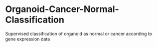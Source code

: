 # Organoid-Cancer-Normal-Classification
Supervised classification of organoid as normal or cancer according to gene expression data
